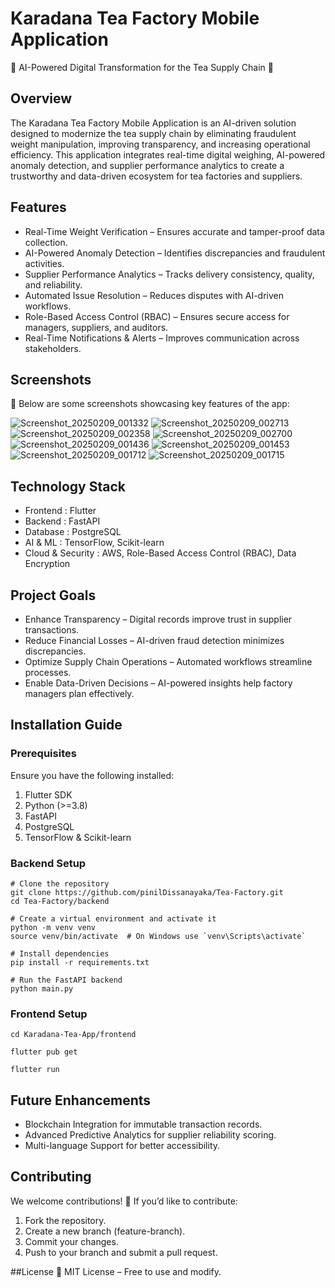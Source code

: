 # Karadana Tea Factory Mobile Application

🚀 AI-Powered Digital Transformation for the Tea Supply Chain 🌱

## Overview
The Karadana Tea Factory Mobile Application is an AI-driven solution designed to modernize the tea supply chain by eliminating fraudulent weight manipulation, improving transparency, and increasing operational efficiency. This application integrates real-time digital weighing, AI-powered anomaly detection, and supplier performance analytics to create a trustworthy and data-driven ecosystem for tea factories and suppliers.

## Features
- Real-Time Weight Verification – Ensures accurate and tamper-proof data collection.
- AI-Powered Anomaly Detection – Identifies discrepancies and fraudulent activities.
- Supplier Performance Analytics – Tracks delivery consistency, quality, and reliability.
- Automated Issue Resolution – Reduces disputes with AI-driven workflows.
- Role-Based Access Control (RBAC) – Ensures secure access for managers, suppliers, and auditors.
- Real-Time Notifications & Alerts – Improves communication across stakeholders.

## Screenshots
📸 Below are some screenshots showcasing key features of the app:

![Screenshot_20250209_001332](https://github.com/user-attachments/assets/83f64a0e-0fca-4c7f-bd3e-14ff1ebc9ecb)
![Screenshot_20250209_002713](https://github.com/user-attachments/assets/dbc429fb-bc50-455f-a8af-f3c602e7e280)
![Screenshot_20250209_002358](https://github.com/user-attachments/assets/9bc6099a-b54d-40fb-a520-87a9e17bbd79)
![Screenshot_20250209_002700](https://github.com/user-attachments/assets/28de384b-3122-4430-b902-c71530f7c968)
![Screenshot_20250209_001436](https://github.com/user-attachments/assets/466b0b4d-b077-48fa-8a4f-0dcf90dfadff)
![Screenshot_20250209_001453](https://github.com/user-attachments/assets/d4c41d72-ef4b-45bf-bd99-ab7089e54018)
![Screenshot_20250209_001712](https://github.com/user-attachments/assets/4ddcf265-471e-420c-a60b-c51cf12a552f)
![Screenshot_20250209_001715](https://github.com/user-attachments/assets/47b9cb6c-8685-436a-ae93-73e2d9604f3c)

## Technology Stack
- Frontend :	Flutter
- Backend :	FastAPI
- Database :	PostgreSQL
- AI & ML : TensorFlow, Scikit-learn
- Cloud & Security : AWS, Role-Based Access Control (RBAC), Data Encryption

## Project Goals
- Enhance Transparency – Digital records improve trust in supplier transactions.
- Reduce Financial Losses – AI-driven fraud detection minimizes discrepancies.
- Optimize Supply Chain Operations – Automated workflows streamline processes.
- Enable Data-Driven Decisions – AI-powered insights help factory managers plan effectively.

## Installation Guide

### Prerequisites

Ensure you have the following installed:

1. Flutter SDK
2. Python (>=3.8)
3. FastAPI
4. PostgreSQL
5. TensorFlow & Scikit-learn

### Backend Setup
```
# Clone the repository
git clone https://github.com/pinilDissanayaka/Tea-Factory.git
cd Tea-Factory/backend  

# Create a virtual environment and activate it
python -m venv venv  
source venv/bin/activate  # On Windows use `venv\Scripts\activate`

# Install dependencies
pip install -r requirements.txt  

# Run the FastAPI backend
python main.py
```

### Frontend Setup
```
cd Karadana-Tea-App/frontend

flutter pub get

flutter run
```

## Future Enhancements
- Blockchain Integration for immutable transaction records.
- Advanced Predictive Analytics for supplier reliability scoring.
- Multi-language Support for better accessibility.

## Contributing

We welcome contributions! 🚀 If you’d like to contribute:
1. Fork the repository.
2. Create a new branch (feature-branch).
3. Commit your changes.
4. Push to your branch and submit a pull request.

##License
📜 MIT License – Free to use and modify.
